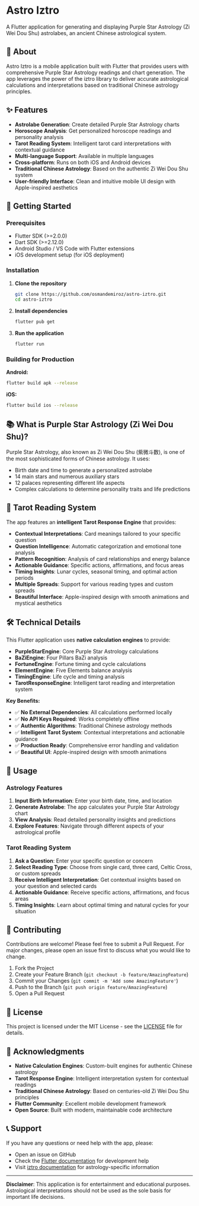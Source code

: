 # Astro Iztro

A Flutter application for generating and displaying Purple Star Astrology (Zi Wei Dou Shu) astrolabes, an ancient Chinese astrological system.

## 📱 About

Astro Iztro is a mobile application built with Flutter that provides users with comprehensive Purple Star Astrology readings and chart generation. The app leverages the power of the iztro library to deliver accurate astrological calculations and interpretations based on traditional Chinese astrology principles.

## ✨ Features

- **Astrolabe Generation**: Create detailed Purple Star Astrology charts
- **Horoscope Analysis**: Get personalized horoscope readings and personality analysis
- **Tarot Reading System**: Intelligent tarot card interpretations with contextual guidance
- **Multi-language Support**: Available in multiple languages
- **Cross-platform**: Runs on both iOS and Android devices
- **Traditional Chinese Astrology**: Based on the authentic Zi Wei Dou Shu system
- **User-friendly Interface**: Clean and intuitive mobile UI design with Apple-inspired aesthetics

## 🚀 Getting Started

### Prerequisites

- Flutter SDK (>=2.0.0)
- Dart SDK (>=2.12.0)
- Android Studio / VS Code with Flutter extensions
- iOS development setup (for iOS deployment)

### Installation

1. **Clone the repository**
   ```bash
   git clone https://github.com/osmandemiroz/astro-iztro.git
   cd astro-iztro
   ```

2. **Install dependencies**
   ```bash
   flutter pub get
   ```

3. **Run the application**
   ```bash
   flutter run
   ```

### Building for Production

**Android:**
```bash
flutter build apk --release
```

**iOS:**
```bash
flutter build ios --release
```

## 📚 What is Purple Star Astrology (Zi Wei Dou Shu)?

Purple Star Astrology, also known as Zi Wei Dou Shu (紫微斗数), is one of the most sophisticated forms of Chinese astrology. It uses:

- Birth date and time to generate a personalized astrolabe
- 14 main stars and numerous auxiliary stars
- 12 palaces representing different life aspects
- Complex calculations to determine personality traits and life predictions

## 🔮 Tarot Reading System

The app features an **intelligent Tarot Response Engine** that provides:

- **Contextual Interpretations**: Card meanings tailored to your specific question
- **Question Intelligence**: Automatic categorization and emotional tone analysis
- **Pattern Recognition**: Analysis of card relationships and energy balance
- **Actionable Guidance**: Specific actions, affirmations, and focus areas
- **Timing Insights**: Lunar cycles, seasonal timing, and optimal action periods
- **Multiple Spreads**: Support for various reading types and custom spreads
- **Beautiful Interface**: Apple-inspired design with smooth animations and mystical aesthetics

## 🛠 Technical Details

This Flutter application uses **native calculation engines** to provide:

- **PurpleStarEngine**: Core Purple Star Astrology calculations
- **BaZiEngine**: Four Pillars BaZi analysis
- **FortuneEngine**: Fortune timing and cycle calculations
- **ElementEngine**: Five Elements balance analysis
- **TimingEngine**: Life cycle and timing analysis
- **TarotResponseEngine**: Intelligent tarot reading and interpretation system

**Key Benefits:**
- ✅ **No External Dependencies**: All calculations performed locally
- ✅ **No API Keys Required**: Works completely offline
- ✅ **Authentic Algorithms**: Traditional Chinese astrology methods
- ✅ **Intelligent Tarot System**: Contextual interpretations and actionable guidance
- ✅ **Production Ready**: Comprehensive error handling and validation
- ✅ **Beautiful UI**: Apple-inspired design with smooth animations

## 📖 Usage

### Astrology Features
1. **Input Birth Information**: Enter your birth date, time, and location
2. **Generate Astrolabe**: The app calculates your Purple Star Astrology chart
3. **View Analysis**: Read detailed personality insights and predictions
4. **Explore Features**: Navigate through different aspects of your astrological profile

### Tarot Reading System
1. **Ask a Question**: Enter your specific question or concern
2. **Select Reading Type**: Choose from single card, three card, Celtic Cross, or custom spreads
3. **Receive Intelligent Interpretation**: Get contextual insights based on your question and selected cards
4. **Actionable Guidance**: Receive specific actions, affirmations, and focus areas
5. **Timing Insights**: Learn about optimal timing and natural cycles for your situation

## 🤝 Contributing

Contributions are welcome! Please feel free to submit a Pull Request. For major changes, please open an issue first to discuss what you would like to change.

1. Fork the Project
2. Create your Feature Branch (`git checkout -b feature/AmazingFeature`)
3. Commit your Changes (`git commit -m 'Add some AmazingFeature'`)
4. Push to the Branch (`git push origin feature/AmazingFeature`)
5. Open a Pull Request

## 📄 License

This project is licensed under the MIT License - see the [LICENSE](LICENSE) file for details.

## 🙏 Acknowledgments

- **Native Calculation Engines**: Custom-built engines for authentic Chinese astrology
- **Tarot Response Engine**: Intelligent interpretation system for contextual readings
- **Traditional Chinese Astrology**: Based on centuries-old Zi Wei Dou Shu principles
- **Flutter Community**: Excellent mobile development framework
- **Open Source**: Built with modern, maintainable code architecture

## 📞 Support

If you have any questions or need help with the app, please:

- Open an issue on GitHub
- Check the [Flutter documentation](https://docs.flutter.dev/) for development help
- Visit [iztro documentation](https://iztro.com) for astrology-specific information

---

**Disclaimer**: This application is for entertainment and educational purposes. Astrological interpretations should not be used as the sole basis for important life decisions.

